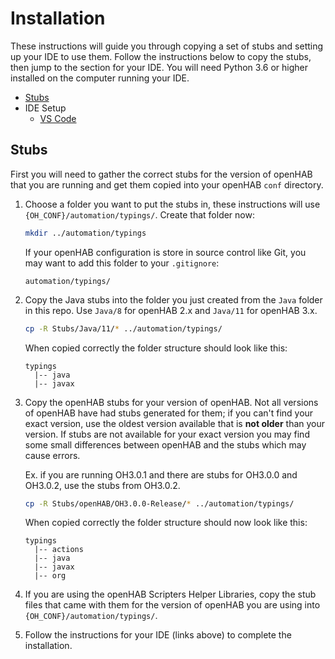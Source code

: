 
# Installation

These instructions will guide you through copying a set of stubs and setting up your IDE to use them.
Follow the instructions below to copy the stubs, then jump to the section for your IDE.
You will need Python 3.6 or higher installed on the computer running your IDE.

* [Stubs](#Stubs)
* IDE Setup
  * [VS Code](VSCode/README.md)

## Stubs

First you will need to gather the correct stubs for the version of openHAB that you are running and get them copied into your openHAB `conf` directory.

1.  Choose a folder you want to put the stubs in, these instructions will use `{OH_CONF}/automation/typings/`.
    Create that folder now:

    ```sh
    mkdir ../automation/typings
    ```

    If your openHAB configuration is store in source control like Git, you may want to add this folder to your `.gitignore`:

    ```gitignore
    automation/typings/
    ```

1.  Copy the Java stubs into the folder you just created from the `Java` folder in this repo.
    Use `Java/8` for openHAB 2.x and `Java/11` for openHAB 3.x.

    ```sh
    cp -R Stubs/Java/11/* ../automation/typings/
    ```

    When copied correctly the folder structure should look like this:

    ```text
    typings
      |-- java
      |-- javax
    ```

1.  Copy the openHAB stubs for your version of openHAB.
    Not all versions of openHAB have had stubs generated for them; if you can't find your exact version, use the oldest version available that is **not older** than your version.
    If stubs are not available for your exact version you may find some small differences between openHAB and the stubs which may cause errors.

    Ex. if you are running OH3.0.1 and there are stubs for OH3.0.0 and OH3.0.2, use the stubs from OH3.0.2.

    ```sh
    cp -R Stubs/openHAB/OH3.0.0-Release/* ../automation/typings/
    ```

    When copied correctly the folder structure should now look like this:

    ```text
    typings
      |-- actions
      |-- java
      |-- javax
      |-- org
    ```

1.  If you are using the openHAB Scripters Helper Libraries, copy the stub files that came with them for the version of openHAB you are using into `{OH_CONF}/automation/typings/`.

1.  Follow the instructions for your IDE (links above) to complete the installation.
